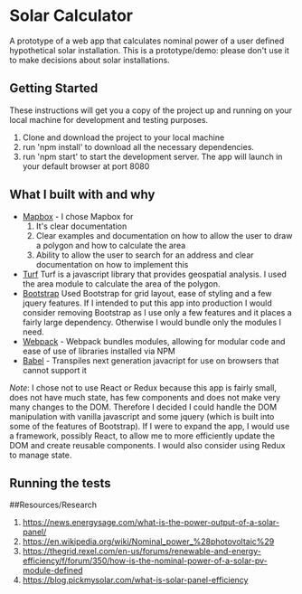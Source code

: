 # Solar Calculator

A prototype of a web app that calculates nominal power of a user defined hypothetical solar installation. This is a prototype/demo: please don't use it to make decisions about solar installations.

## Getting Started

These instructions will get you a copy of the project up and running on your local machine for development and testing purposes.

1. Clone and download the project to your local machine
2. run 'npm install' to download all the necessary dependencies.
3. run 'npm start' to start the development server. The app will launch in your default browser at port 8080

## What I built with and why

- [Mapbox](https://www.mapbox.com/) - I chose Mapbox for
  1. It's clear documentation
  2. Clear examples and documentation on how to allow the user to draw a polygon and how to calculate the area
  3. Ability to allow the user to search for an address and clear documentation on how to implement this
- [Turf](http://turfjs.org/) Turf is a javascript library that provides geospatial analysis. I used the area module to calculate the area of the polygon.
- [Bootstrap](http://getbootstrap.com/) Used Bootstrap for grid layout, ease of styling and a few jquery features. If I intended to put this app into production I would consider removing Bootstrap as I use only a few features and it places a fairly large dependency. Otherwise I would bundle only the modules I need.
- [Webpack](https://webpack.js.org/) - Webpack bundles modules, allowing for modular code and ease of use of libraries installed via NPM
- [Babel](https://babeljs.io/) - Transpiles next generation javacript for use on browsers that cannot support it

_Note_: I chose not to use React or Redux because this app is fairly small, does not have much state, has few components and does not make very many changes to the DOM. Therefore I decided I could handle the DOM manipulation with vanilla javascript and some jquery (which is built into some of the features of Bootstrap). If I were to expand the app, I would use a framework, possibly React, to allow me to more efficiently update the DOM and create reusable components. I would also consider using Redux to manage state.

## Running the tests

##Resources/Research

1. https://news.energysage.com/what-is-the-power-output-of-a-solar-panel/
2. https://en.wikipedia.org/wiki/Nominal_power_%28photovoltaic%29
3. https://thegrid.rexel.com/en-us/forums/renewable-and-energy-efficiency/f/forum/350/how-is-the-nominal-power-of-a-solar-pv-module-defined
4. https://blog.pickmysolar.com/what-is-solar-panel-efficiency
